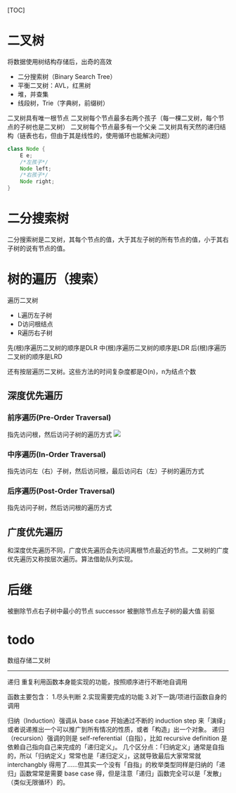 [TOC]

# 二叉树
将数据使用树结构存储后，出奇的高效
+ 二分搜索树（Binary Search Tree）
+ 平衡二叉树：AVL，红黑树
+ 堆，并查集
+ 线段树，Trie（字典树，前缀树）

二叉树具有唯一根节点
二叉树每个节点最多右两个孩子（每一棵二叉树，每个节点的子树也是二叉树）
二叉树每个节点最多有一个父亲
二叉树具有天然的递归结构（链表也右，但由于其是线性的，使用循环也能解决问题）
```java
class Node {
    E e;
    /*左孩子*/
    Node left;
    /*右孩子*/
    Node right;
}
```
# 二分搜索树
二分搜索树是二叉树，其每个节点的值，大于其左子树的所有节点的值，小于其右子树的说有节点的值。

# 树的遍历（搜索）
遍历二叉树
+ L遍历左子树
+ D访问根结点
+ R遍历右子树

先(根)序遍历二叉树的顺序是DLR
中(根)序遍历二叉树的顺序是LDR
后(根)序遍历二叉树的顺序是LRD

还有按层遍历二叉树。这些方法的时间复杂度都是O(n)，n为结点个数
## 深度优先遍历
### 前序遍历(Pre-Order Traversal)
指先访问根，然后访问子树的遍历方式
![](https://gitee.com/caijingquan/imagebed/raw/master/https://gitee.com/caijingquan/imagebed/20220504160439.svg)
### 中序遍历(In-Order Traversal)
指先访问左（右）子树，然后访问根，最后访问右（左）子树的遍历方式
### 后序遍历(Post-Order Traversal)
指先访问子树，然后访问根的遍历方式
## 广度优先遍历
和深度优先遍历不同，广度优先遍历会先访问离根节点最近的节点。二叉树的广度优先遍历又称按层次遍历。算法借助队列实现。

# 后继
被删除节点右子树中最小的节点 successor
被删除节点左子树的最大值 前驱

# todo
数组存储二叉树

---

递归
重复利用函数本身能实现的功能，按照顺序进行不断地自调用

函数主要包含：
1.尽头判断
2.实现需要完成的功能
3.对下一跳/项进行函数自身的调用


归纳（Induction）强调从 base case 开始通过不断的 induction step 来「演绎」或者说递推出一个可以推广到所有情况的性质，或者「构造」出一个对象。
递归（recursion）强调的则是 self-referential（自指），比如 recursive definition 是依赖自己指向自己来完成的「递归定义」。
几个区分点：「归纳定义」通常是自指的，所以「归纳定义」常常也是「递归定义」，这就导致最后大家常常就 interchangbly 得用了……但其实一个没有「自指」的枚举类型同样是归纳的「递归」函数常常是需要 base case 得，但是注意「递归」函数完全可以是「发散」（类似无限循环）的。


